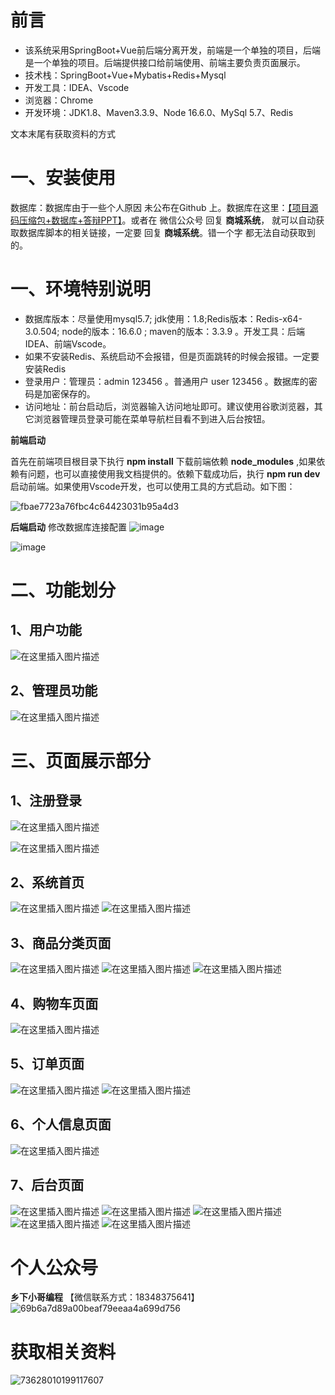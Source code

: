 # 前言
- 该系统采用SpringBoot+Vue前后端分离开发，前端是一个单独的项目，后端是一个单独的项目。后端提供接口给前端使用、前端主要负责页面展示。
- 技术栈：SpringBoot+Vue+Mybatis+Redis+Mysql
- 开发工具：IDEA、Vscode
- 浏览器：Chrome
- 开发环境：JDK1.8、Maven3.3.9、Node 16.6.0、MySql 5.7、Redis

文本末尾有获取资料的方式

# 一、安装使用
数据库：数据库由于一些个人原因 未公布在Github 上。数据库在这里：<a href ="https://mbd.pub/o/bread/mbd-ZpaXlJtt" >【项目源码压缩包+数据库+答辩PPT】</a>。或者在 微信公众号 回复 **商城系统**， 就可以自动获取数据库脚本的相关链接，一定要 回复 **商城系统**。错一个字 都无法自动获取到的。

# 一、环境特别说明
- 数据库版本：尽量使用mysql5.7; jdk使用：1.8;Redis版本：Redis-x64-3.0.504; node的版本：16.6.0 ; maven的版本：3.3.9 。开发工具：后端IDEA、前端Vscode。
- 如果不安装Redis、系统启动不会报错，但是页面跳转的时候会报错。一定要安装Redis
- 登录用户：管理员：admin 123456  。普通用户 user 123456 。数据库的密码是加密保存的。
- 访问地址：前台启动后，浏览器输入访问地址即可。建议使用谷歌浏览器，其它浏览器管理员登录可能在菜单导航栏目看不到进入后台按钮。


**前端启动**

首先在前端项目根目录下执行 **npm install** 下载前端依赖 **node_modules** ,如果依赖有问题，也可以直接使用我文档提供的。依赖下载成功后，执行 **npm run dev** 启动前端。如果使用Vscode开发，也可以使用工具的方式启动。如下图：

![fbae7723a76fbc4c64423031b95a4d3](https://github.com/zhengyuzh/mallsystem/assets/95670150/a564e257-e31a-461e-a608-42351e89e37c)


**后端启动**
修改数据库连接配置
![image](https://github.com/zhengyuzh/mallsystem/assets/95670150/a86dce3f-ba60-4e7a-82c9-7262d8f6f717)

![image](https://github.com/zhengyuzh/mallsystem/assets/95670150/b308161b-a96b-4f6b-8592-3b03f2447df3)



# 二、功能划分

## 1、用户功能

![在这里插入图片描述](https://img-blog.csdnimg.cn/direct/5fe111c0af894e6582a9b157dff7cc6f.png#pic_center)

## 2、管理员功能

![在这里插入图片描述](https://img-blog.csdnimg.cn/direct/7f57040e57f34e4aa58891b1faa3b095.png#pic_center)


# 三、页面展示部分

## 1、注册登录

![在这里插入图片描述](https://img-blog.csdnimg.cn/direct/85ba864d570845fbbaa470e9ce22c46f.png)

![在这里插入图片描述](https://img-blog.csdnimg.cn/direct/fcbb8b4ca05c436ab083d1b56729115b.png)

## 2、系统首页

![在这里插入图片描述](https://img-blog.csdnimg.cn/direct/1bcc3740bfc54c889c468fd2518e2d60.png)
![在这里插入图片描述](https://img-blog.csdnimg.cn/direct/1c4601f3e36a43dea1a95779a8c1e9e4.png)

## 3、商品分类页面

![在这里插入图片描述](https://img-blog.csdnimg.cn/direct/989e497373dc429baf329b74c73141b5.png)
![在这里插入图片描述](https://img-blog.csdnimg.cn/direct/50b3c947664841e08ce1c9b05729960d.png)
![在这里插入图片描述](https://img-blog.csdnimg.cn/direct/a40c0ca40dfa433badca9c1e930cd0c3.png)

## 4、购物车页面

![在这里插入图片描述](https://img-blog.csdnimg.cn/direct/7ab50e0f7a3c4d4ba134d121dc7e6490.png)

## 5、订单页面
![在这里插入图片描述](https://img-blog.csdnimg.cn/direct/24d6bdbfe2ea40e8b8e9620351413f99.png)
![在这里插入图片描述](https://img-blog.csdnimg.cn/direct/a9560db0563f491992023c31b91182e3.png)

## 6、个人信息页面
![在这里插入图片描述](https://img-blog.csdnimg.cn/direct/5e0bc0baaf334f25a956eb3c20960a18.png)

## 7、后台页面
![在这里插入图片描述](https://img-blog.csdnimg.cn/direct/fd2d26c0566145dab8ce8f4eea5e43d2.png)
![在这里插入图片描述](https://img-blog.csdnimg.cn/direct/51c3adbd2a204e4ab3899ca72f340c39.png)
![在这里插入图片描述](https://img-blog.csdnimg.cn/direct/09d1b92457fe49da8cfd157c2c33db2c.png)
![在这里插入图片描述](https://img-blog.csdnimg.cn/direct/406d85b8fbd84e57adb704a134ea29a4.png)
![在这里插入图片描述](https://img-blog.csdnimg.cn/direct/b58eb6b7bd634c8d8048f9c465274795.png)

# 个人公众号
**乡下小哥编程**
 【微信联系方式：18348375641】
![69b6a7d89a00beaf79eeaa4a699d756](https://github.com/user-attachments/assets/b50e9711-cb02-4b38-9338-f70ca9248137)

# 获取相关资料
![73628010199117607](https://github.com/zhengyuzh/mallsystem/assets/95670150/bef4ed64-2e0a-4dd8-a02e-a6aa85968fa0)
             
